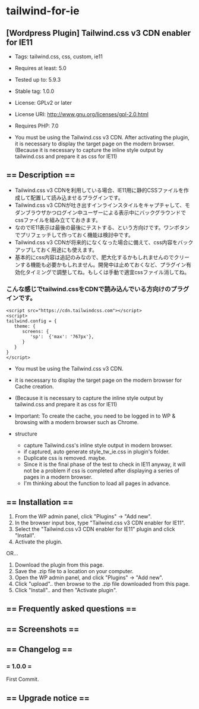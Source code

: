 # tailwind-for-ie

## [Wordpress Plugin] Tailwind.css v3 CDN enabler for IE11

- Tags: tailwind.css, css, custom, ie11
- Requires at least: 5.0
- Tested up to: 5.9.3
- Stable tag: 1.0.0
- License: GPLv2 or later
- License URI: http://www.gnu.org/licenses/gpl-2.0.html
- Requires PHP: 7.0

- You must be using the Tailwind.css v3 CDN. After activating the plugin, it is necessary to display the target page on the modern browser. (Because it is necessary to capture the inline style output by tailwind.css and prepare it as css for IE11)

## == Description ==

- Tailwind.css v3 CDNを利用している場合、IE11用に静的CSSファイルを作成して配置して読み込ませるプラグインです。
- Tailwind.css v3 CDNが吐き出すインラインスタイルをキャプチャして、モダンブラウザかつログイン中ユーザーによる表示中にバックグラウンドでcssファイルを組み立てておきます。
- なのでIE11表示は最後の最後にテストする、という方向けです。ワンボタンでプリフェッチして作っておく機能は検討中です。
- Tailwind.css v3 CDNが将来的になくなった場合に備えて、css内容をバックアップしておく用途にも使えます。
- 基本的にcss内容は追記のみなので、肥大化するかもしれませんのでクリーンする機能も必要かもしれません。開発中は止めておくなど、プラグイン有効化タイミングで調整してね。もしくは手動で適宜cssファイル消してね。


### こんな感じでtailwind.cssをCDNで読み込んでいる方向けのプラグインです。

```
<script src="https://cdn.tailwindcss.com"></script>
<script>
tailwind.config = {
   theme: {
      screens: {
         'sp':  {'max': '767px'},
      }
   }
}
</script>
```


* You must be using the Tailwind.css v3 CDN.
* it is necessary to display the target page on the modern browser for Cache creation.
* (Because it is necessary to capture the inline style output by tailwind.css and prepare it as css for IE11)
* Important: To create the cache, you need to be logged in to WP & browsing with a modern browser such as Chrome.

* structure
   * capture Tailwind.css's inline style output in modern browser.
   * if captured, auto generate style_tw_ie.css in plugin's folder.
   * Duplicate css is removed. maybe.
   * Since it is the final phase of the test to check in IE11 anyway, it will not be a problem if css is completed after displaying a series of pages in a modern browser.
   * I'm thinking about the function to load all pages in advance.


## == Installation ==

1. From the WP admin panel, click "Plugins" -> "Add new".
2. In the browser input box, type "Tailwind.css v3 CDN enabler for IE11".
3. Select the "Tailwind.css v3 CDN enabler for IE11" plugin and click "Install".
4. Activate the plugin.

OR…

1. Download the plugin from this page.
2. Save the .zip file to a location on your computer.
3. Open the WP admin panel, and click "Plugins" -> "Add new".
4. Click "upload".. then browse to the .zip file downloaded from this page.
5. Click "Install".. and then "Activate plugin".


## == Frequently asked questions ==



## == Screenshots ==



## == Changelog ==

### = 1.0.0 =
First Commit.


## == Upgrade notice ==

